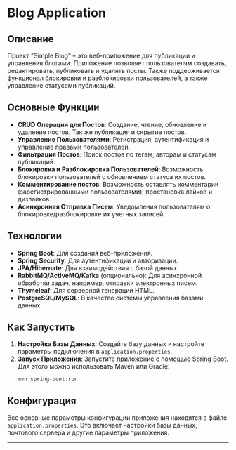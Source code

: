 # Blog Application

## Описание
Проект "Simple Blog" – это веб-приложение для публикации и управления блогами. Приложение позволяет пользователям создавать, редактировать, публиковать и удалять посты. Также поддерживается функционал блокировки и разблокировки пользователей, а также управление статусами публикаций.

## Основные Функции
- **CRUD Операции для Постов**: Создание, чтение, обновление и удаление постов. Так же публикация и скрытие постов.
- **Управление Пользователями**: Регистрация, аутентификация и управление правами пользователей.
- **Фильтрация Постов**: Поиск постов по тегам, авторам и статусам публикаций.
- **Блокировка и Разблокировка Пользователей**: Возможность блокировки пользователей с обновлением статуса их постов.
- **Комментирование постов**: Возможность оставлять комментарии (зарегистрированными пользователями), простановка лайков и дизлайков. 
- **Асинхронная Отправка Писем**: Уведомления пользователям о блокировке/разблокировке их учетных записей.

## Технологии
- **Spring Boot**: Для создания веб-приложения.
- **Spring Security**: Для аутентификации и авторизации.
- **JPA/Hibernate**: Для взаимодействия с базой данных.
- **RabbitMQ/ActiveMQ/Kafka** (опционально): Для асинхронной обработки задач, например, отправки электронных писем.
- **Thymeleaf**: Для серверной генерации HTML.
- **PostgreSQL/MySQL**: В качестве системы управления базами данных.

## Как Запустить
1. **Настройка Базы Данных**: Создайте базу данных и настройте параметры подключения в `application.properties`.
2. **Запуск Приложения**: Запустите приложение с помощью Spring Boot. Для этого можно использовать Maven или Gradle:
   ```
   mvn spring-boot:run
   ```

## Конфигурация
Все основные параметры конфигурации приложения находятся в файле `application.properties`. Это включает настройки базы данных, почтового сервера и другие параметры приложения.

---
